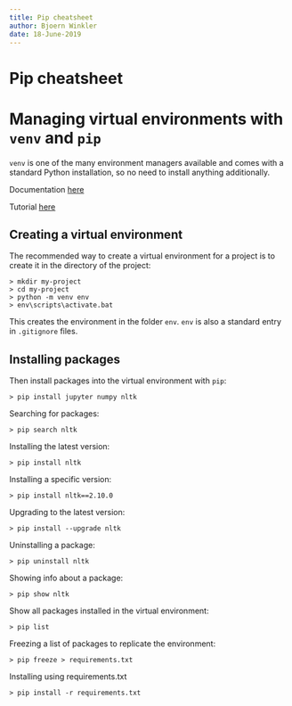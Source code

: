 ```yaml
---
title: Pip cheatsheet
author: Bjoern Winkler
date: 18-June-2019
---
```


# Pip cheatsheet

# Managing virtual environments with `venv` and `pip`

`venv` is one of the many environment managers available and comes with a standard Python installation, so no need to install anything additionally.

Documentation [here](https://docs.python.org/3/library/venv.html)

Tutorial [here](https://docs.python.org/3/tutorial/venv.html)

## Creating a virtual environment

The recommended way to create a virtual environment for a project is to create it in the directory of the project:

    > mkdir my-project
    > cd my-project
    > python -m venv env
    > env\scripts\activate.bat

This creates the environment in the folder `env`. `env` is also a standard entry in `.gitignore` files.

## Installing packages

Then install packages into the virtual environment with `pip`:

    > pip install jupyter numpy nltk

Searching for packages:

    > pip search nltk

Installing the latest version:

    > pip install nltk

Installing a specific version:

    > pip install nltk==2.10.0

Upgrading to the latest version:

    > pip install --upgrade nltk

Uninstalling a package:

    > pip uninstall nltk

Showing info about a package:

    > pip show nltk

Show all packages installed in the virtual environment:

    > pip list

Freezing a list of packages to replicate the environment:

    > pip freeze > requirements.txt

Installing using requirements.txt

    > pip install -r requirements.txt

